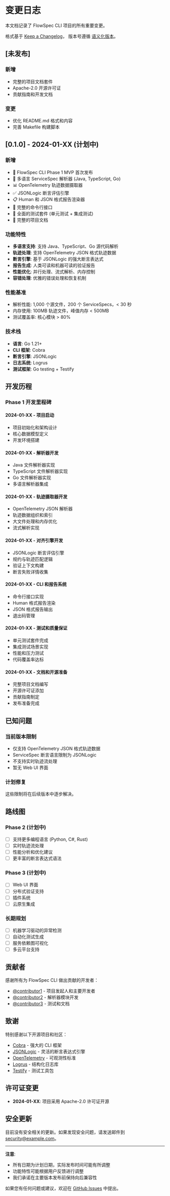 # 变更日志

本文档记录了 FlowSpec CLI 项目的所有重要变更。

格式基于 [Keep a Changelog](https://keepachangelog.com/zh-CN/1.0.0/)，
版本号遵循 [语义化版本](https://semver.org/lang/zh-CN/)。

## [未发布]

### 新增
- 完整的项目文档套件
- Apache-2.0 开源许可证
- 贡献指南和开发文档

### 变更
- 优化 README.md 格式和内容
- 完善 Makefile 构建脚本

## [0.1.0] - 2024-01-XX (计划中)

### 新增
- 🎉 FlowSpec CLI Phase 1 MVP 首次发布
- 📝 多语言 ServiceSpec 解析器 (Java, TypeScript, Go)
- 📊 OpenTelemetry 轨迹数据摄取器
- ✅ JSONLogic 断言评估引擎
- 📋 Human 和 JSON 格式报告渲染器
- 🔧 完整的命令行接口
- 🧪 全面的测试套件 (单元测试 + 集成测试)
- 📖 完整的项目文档

### 功能特性
- **多语言支持**: 支持 Java、TypeScript、Go 源代码解析
- **轨迹处理**: 支持 OpenTelemetry JSON 格式轨迹数据
- **断言引擎**: 基于 JSONLogic 的强大断言表达式
- **报告生成**: 人类可读和机器可读的验证报告
- **性能优化**: 并行处理、流式解析、内存控制
- **容错处理**: 优雅的错误处理和恢复机制

### 性能基准
- 解析性能: 1,000 个源文件，200 个 ServiceSpecs，< 30 秒
- 内存使用: 100MB 轨迹文件，峰值内存 < 500MB
- 测试覆盖率: 核心模块 > 80%

### 技术栈
- **语言**: Go 1.21+
- **CLI 框架**: Cobra
- **断言引擎**: JSONLogic
- **日志系统**: Logrus
- **测试框架**: Go testing + Testify

## 开发历程

### Phase 1 开发里程碑

#### 2024-01-XX - 项目启动
- 项目初始化和架构设计
- 核心数据模型定义
- 开发环境搭建

#### 2024-01-XX - 解析器开发
- Java 文件解析器实现
- TypeScript 文件解析器实现
- Go 文件解析器实现
- 多语言解析器集成

#### 2024-01-XX - 轨迹摄取器开发
- OpenTelemetry JSON 解析器
- 轨迹数据组织和索引
- 大文件处理和内存优化
- 流式解析实现

#### 2024-01-XX - 对齐引擎开发
- JSONLogic 断言评估引擎
- 规约与轨迹匹配逻辑
- 验证上下文构建
- 断言失败详情收集

#### 2024-01-XX - CLI 和报告系统
- 命令行接口实现
- Human 格式报告渲染
- JSON 格式报告输出
- 退出码管理

#### 2024-01-XX - 测试和质量保证
- 单元测试套件完成
- 集成测试场景实现
- 性能和压力测试
- 代码覆盖率达标

#### 2024-01-XX - 文档和开源准备
- 完整项目文档编写
- 开源许可证添加
- 贡献指南制定
- 发布准备完成

## 已知问题

### 当前版本限制
- 仅支持 OpenTelemetry JSON 格式轨迹数据
- ServiceSpec 断言语言限制为 JSONLogic
- 不支持实时轨迹流处理
- 暂无 Web UI 界面

### 计划修复
这些限制将在后续版本中逐步解决。

## 路线图

### Phase 2 (计划中)
- [ ] 支持更多编程语言 (Python, C#, Rust)
- [ ] 实时轨迹流处理
- [ ] 性能分析和优化建议
- [ ] 更丰富的断言表达式语法

### Phase 3 (计划中)
- [ ] Web UI 界面
- [ ] 分布式验证支持
- [ ] 插件系统
- [ ] 云原生集成

### 长期规划
- [ ] 机器学习驱动的异常检测
- [ ] 自动化测试生成
- [ ] 服务依赖图可视化
- [ ] 多云平台支持

## 贡献者

感谢所有为 FlowSpec CLI 做出贡献的开发者：

- [@contributor1](https://github.com/contributor1) - 项目发起人和主要开发者
- [@contributor2](https://github.com/contributor2) - 解析器模块开发
- [@contributor3](https://github.com/contributor3) - 测试和文档

## 致谢

特别感谢以下开源项目和社区：

- [Cobra](https://github.com/spf13/cobra) - 强大的 CLI 框架
- [JSONLogic](https://jsonlogic.com/) - 灵活的断言表达式引擎
- [OpenTelemetry](https://opentelemetry.io/) - 可观测性标准
- [Logrus](https://github.com/sirupsen/logrus) - 结构化日志库
- [Testify](https://github.com/stretchr/testify) - 测试工具包

## 许可证变更

- **2024-01-XX**: 项目采用 Apache-2.0 许可证开源

## 安全更新

目前没有安全相关的更新。如果发现安全问题，请发送邮件到 security@example.com。

---

**注意**: 
- 所有日期为计划日期，实际发布时间可能有所调整
- 功能特性可能根据用户反馈进行调整
- 我们承诺在主要版本发布前保持向后兼容性

如果您有任何问题或建议，欢迎在 [GitHub Issues](../../issues) 中提出。
